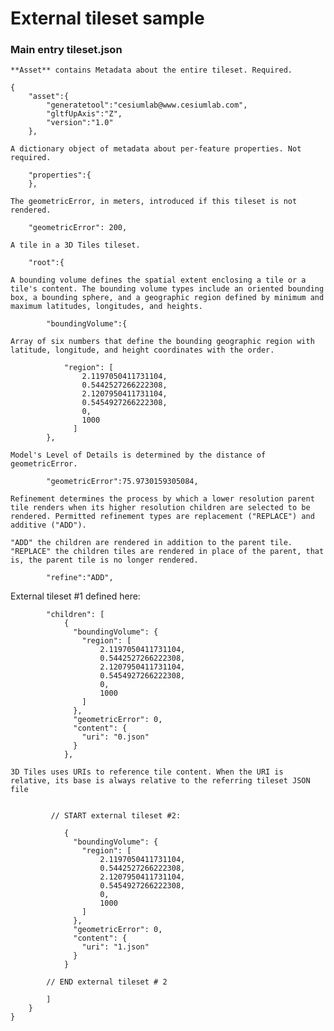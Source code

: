 # External tileset sample

### Main entry **tileset.json**

    **Asset** contains Metadata about the entire tileset. Required.

```
{
    "asset":{
        "generatetool":"cesiumlab@www.cesiumlab.com",
        "gltfUpAxis":"Z",
        "version":"1.0"
    },
```
    
    A dictionary object of metadata about per-feature properties. Not required.
    
```
    "properties":{                        
    },  
```

    The geometricError, in meters, introduced if this tileset is not rendered. 

```
    "geometricError": 200,                
```
    A tile in a 3D Tiles tileset.
```
    "root":{                              
```  

    A bounding volume defines the spatial extent enclosing a tile or a tile's content. The bounding volume types include an oriented bounding box, a bounding sphere, and a geographic region defined by minimum and maximum latitudes, longitudes, and heights.
    
```
        "boundingVolume":{ 
```

    Array of six numbers that define the bounding geographic region with latitude, longitude, and height coordinates with the order.

```
            "region": [                      
                2.1197050411731104,        
                0.5442527266222308,
                2.1207950411731104,
                0.5454927266222308,
                0,
                1000
              ]
        },
```


    Model's Level of Details is determined by the distance of geometricError.
```      
        "geometricError":75.9730159305084, 
```      
    
    Refinement determines the process by which a lower resolution parent tile renders when its higher resolution children are selected to be rendered. Permitted refinement types are replacement ("REPLACE") and additive ("ADD"). 
    
    "ADD" the children are rendered in addition to the parent tile. 
    "REPLACE" the children tiles are rendered in place of the parent, that is, the parent tile is no longer rendered.
        
```
        "refine":"ADD",                   
```

External tileset #1 defined here:
```
        "children": [
            {
              "boundingVolume": {
                "region": [
                    2.1197050411731104,
                    0.5442527266222308,
                    2.1207950411731104,
                    0.5454927266222308,
                    0,
                    1000
                ]
              },
              "geometricError": 0,
              "content": {
                "uri": "0.json"            
              }
            },
```
    3D Tiles uses URIs to reference tile content. When the URI is relative, its base is always relative to the referring tileset JSON file
    
```
            
         // START external tileset #2:
                   
            {
              "boundingVolume": {
                "region": [
                    2.1197050411731104,
                    0.5442527266222308,
                    2.1207950411731104,
                    0.5454927266222308,
                    0,
                    1000
                ]
              },
              "geometricError": 0,
              "content": {
                "uri": "1.json"
              }
            }
            
        // END external tileset # 2
            
        ]
    }
}
```
